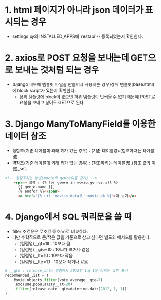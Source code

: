 # 1. html 페이지가 아니라 json 데이터가 표시되는 경우

- settings.py의 INSTALLED_APPS에 'restapi'가 등록되었는지 확인한다.

# 2. axios로 POST 요청을 보내는데 GET으로 보내는 것처럼 되는 경우

- (Django 내부에 템플릿 파일을 만들어서 사용하는 경우)상위 템플릿(base.html)에 block script가 있는지 확인한다.
  - 상위 템플릿에 block이 없으면 하위 템플릿이 덧씌울 수 없기 때문에 POST로 요청을 보내고 싶어도 GET으로 된다.

# 3. Django ManyToManyField를 이용한 데이터 참조

- 정참조(기준 테이블에 외래 키가 있는 경우) : (기준 테이블명).(참조하려는 테이블명).
- 역참조(기준 테이블에 외래 키가 없는 경우) : (참조하려는 테이블명).(참조 값의 이름)_set.

```html
<!-- 정참조하는 방법(movie의 genre이름 찾기) -->
    <span> 분류 : {% for genre in movie.genres.all %}
      {{ genre.name }}, 
      {% endfor %}</span>
      <a href="{% url 'movies:detail' movie.pk %}">더 보기</a>
```

# 4. Django에서 SQL 쿼리문을 쓸 때

- filter 조건문은 무조건 등호(=)로 비교한다.
- 다만 수학적으로 큰/작은 값을 기준으로 삼고 싶다면 별도의 메서드를 활용한다.
  - (컬럼명)__gt=10 : 10보다 큼
  - (컬럼명)__gte=10 : 10보다 크거나 같음
  - (컬럼명)__lt=10 : 10보다 작음
  - (컬럼명)__lte=10 : 10보다 작거나 같음

```python
# __gte : release_date 컬럼에서 2012년 1월 1일 이후인 값만 표시
recommended_list = (
    Movie.objects.filter(vote_average__gte=7)
    .exclude(popularity__lt=20)
    .filter(release_date__gte=datetime.date(2012, 1, 1))
)
```
